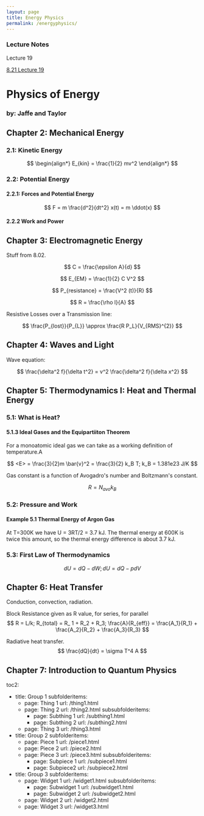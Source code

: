 ```yaml
---
layout: page
title: Energy Physics
permalink: /energyphysics/
---
```


### Lecture Notes

Lecture 19

<a href="/821L19/">8.21 Lecture 19</a>


# Physics of Energy
### by: Jaffe and Taylor

## Chapter 2: Mechanical Energy

### 2.1: Kinetic Energy

$$
\begin{align*}
    E_{kin} = \frac{1}{2} mv^2
\end{align*}
$$

### 2.2: Potential Energy

#### 2.2.1: Forces and Potential Energy

$$
F = m \frac{d^2}{dt^2} x(t) = m \ddot(x)
$$

#### 2.2.2 Work and Power


## Chapter 3: Electromagnetic Energy

Stuff from 8.02.

$$
C = \frac{\epsilon A}{d}
$$

$$
E_{EM} = \frac{1}{2} C V^2
$$

$$
P_{resistance} = \frac{V^2 (t)}{R}
$$

$$
R = \frac{\rho l}{A}
$$

Resistive Losses over a Transmission line:

$$
\frac{P_{lost}}{P_{L}} \approx \frac{R P_L}{V_{RMS}^{2}}
$$

## Chapter 4: Waves and Light

Wave equation:

$$
\frac{\delta^2 f}{\delta t^2} = v^2 \frac{\delta^2 f}{\delta x^2}
$$

## Chapter 5: Thermodynamics I: Heat and Thermal Energy

### 5.1: What is Heat?

#### 5.1.3 Ideal Gases and the Equipartiiton Theorem

For a monoatomic ideal gas we can take <E> as a working definition of temperature.A

$$
<E>  = \frac{3}{2}m \bar{v}^2 = \frac{3}{2} k_B T; k_B = 1.381e23 J/K
$$

Gas constant is a function of Avogadro's number and Boltzmann's constant.

$$
R = N_{avo} k_B
$$

### 5.2: Pressure and Work

#### Example 5.1 Thermal Energy of Argon Gas
At T=300K we have U = 3RT/2 = 3.7 kJ. The thermal energy at 600K is twice
this amount, so the thermal energy difference is about 3.7 kJ.

### 5.3: First Law of Thermodynamics

$$
dU = dQ - dW; dU = dQ - pdV
$$

## Chapter 6: Heat Transfer

Conduction, convection, radiation.

Block Resistance given as R value, for series, for parallel
$$
R = L/k; R_{total} = R_ 1 + R_2 + R_3; \frac{A}{R_{eff}} = \frac{A_1}{R_1} + \frac{A_2}{R_2} + \frac{A_3}{R_3}
$$

Radiative heat transfer.
$$
\frac{dQ}{dt} = \sigma T^4 A
$$

## Chapter 7: Introduction to Quantum Physics

toc2:
  - title: Group 1
    subfolderitems:
      - page: Thing 1
        url: /thing1.html
      - page: Thing 2
        url: /thing2.html
        subsubfolderitems:
          - page: Subthing 1
            url: /subthing1.html
          - page: Subthing 2
            url: /subthing2.html
      - page: Thing 3
        url: /thing3.html
  - title: Group 2
    subfolderitems:
      - page: Piece 1
        url: /piece1.html
      - page: Piece 2
        url: /piece2.html
      - page: Piece 3
        url: /piece3.html
        subsubfolderitems:
          - page: Subpiece 1
            url: /subpiece1.html
          - page: Subpiece2
            url: /subpiece2.html
  - title: Group 3
    subfolderitems:
      - page: Widget 1
        url: /widget1.html
        subsubfolderitems:
          - page: Subwidget 1
            url: /subwidget1.html
          - page: Subwidget 2
            url: /subwidget2.html
      - page: Widget 2
        url: /widget2.html
      - page: Widget 3
        url: /widget3.html


